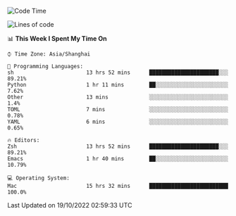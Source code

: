 <!--START_SECTION:waka-->
![Code Time](http://img.shields.io/badge/Code%20Time-924%20hrs%209%20mins-blue)

![Lines of code](https://img.shields.io/badge/From%20Hello%20World%20I%27ve%20Written-23%20Thousand%20lines%20of%20code-blue)

📊 **This Week I Spent My Time On** 

```text
⌚︎ Time Zone: Asia/Shanghai

💬 Programming Languages: 
sh                       13 hrs 52 mins      ██████████████████████░░░   89.21% 
Python                   1 hr 11 mins        ██░░░░░░░░░░░░░░░░░░░░░░░   7.62% 
Other                    13 mins             ░░░░░░░░░░░░░░░░░░░░░░░░░   1.4% 
TOML                     7 mins              ░░░░░░░░░░░░░░░░░░░░░░░░░   0.78% 
YAML                     6 mins              ░░░░░░░░░░░░░░░░░░░░░░░░░   0.65%

🔥 Editors: 
Zsh                      13 hrs 52 mins      ██████████████████████░░░   89.21% 
Emacs                    1 hr 40 mins        ██░░░░░░░░░░░░░░░░░░░░░░░   10.79%

💻 Operating System: 
Mac                      15 hrs 32 mins      █████████████████████████   100.0%

```


 Last Updated on 19/10/2022 02:59:33 UTC
<!--END_SECTION:waka-->
